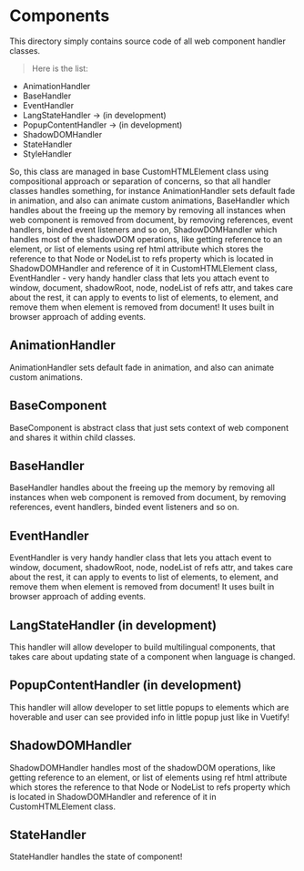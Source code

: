 # Components

This directory simply contains source code of all web component handler classes.

> Here is the list:

- AnimationHandler
- BaseHandler
- EventHandler
- LangStateHandler -> (in development)
- PopupContentHandler -> (in development)
- ShadowDOMHandler
- StateHandler
- StyleHandler

So, this class are managed in base CustomHTMLElement class using compositional approach or separation of concerns, so that all handler classes handles something, for instance AnimationHandler sets default fade in animation, and also can animate custom animations, BaseHandler which handles about the freeing up the memory by removing all instances when web component is removed from document, by removing references, event handlers, binded event listeners and so on, ShadowDOMHandler which handles most of the shadowDOM operations, like getting reference to an element, or list of elements using ref html attribute which stores the reference to that Node or NodeList to refs property which is located in ShadowDOMHandler and reference of it in CustomHTMLElement class, EventHandler - very handy handler class that lets you attach event to window, document, shadowRoot, node, nodeList of refs attr, and takes care about the rest, it can apply to events to list of elements, to element, and remove them when element is removed from document! It uses built in browser approach of adding events.

## AnimationHandler

AnimationHandler sets default fade in animation, and also can animate custom animations.

## BaseComponent

BaseComponent is abstract class that just sets context of web component and shares it within child classes.

## BaseHandler

BaseHandler handles about the freeing up the memory by removing all instances when web component is removed from document, by removing references, event handlers, binded event listeners and so on.

## EventHandler

EventHandler is very handy handler class that lets you attach event to window, document, shadowRoot, node, nodeList of refs attr, and takes care about the rest, it can apply to events to list of elements, to element, and remove them when element is removed from document! It uses built in browser approach of adding events.

## LangStateHandler (in development)

This handler will allow developer to build multilingual components, that takes care about updating state of a component when language is changed.

## PopupContentHandler (in development)

This handler will allow developer to set little popups to elements which are hoverable and user can see provided info in little popup just like in Vuetify!

## ShadowDOMHandler

ShadowDOMHandler handles most of the shadowDOM operations, like getting reference to an element, or list of elements using ref html attribute which stores the reference to that Node or NodeList to refs property which is located in ShadowDOMHandler and reference of it in CustomHTMLElement class.

## StateHandler

StateHandler handles the state of component!